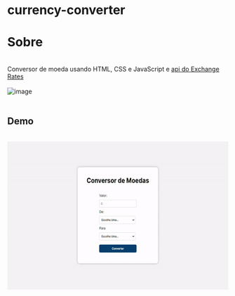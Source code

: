 # currency-converter
<h1>Sobre</h1><br />
Conversor de moeda usando HTML, CSS e JavaScript e <a href="https://exchangeratesapi.io/">api do Exchange Rates</a><br />
<br />
<img width="344" alt="image" src="https://github.com/vittorpeli/currency-converter/assets/58227840/2345ea4d-4da0-4865-b949-52a6a2a36d1e"><br />
<br />
<h2>Demo</h2><br />
<img src="./currency-converter.gif" alt="My GIF" width="600" height="338"><br/>

